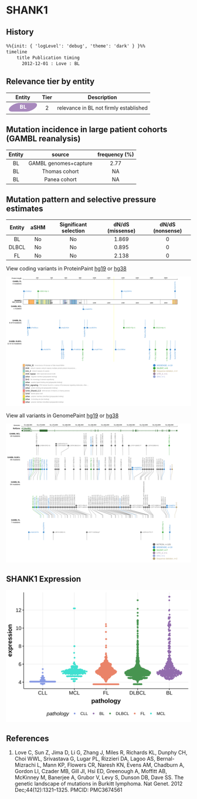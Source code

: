 # SHANK1
## History
```mermaid
%%{init: { 'logLevel': 'debug', 'theme': 'dark' } }%%
timeline
    title Publication timing
      2012-12-01 : Love : BL
```
## Relevance tier by entity

|Entity|Tier|Description                           |
|:------:|:----:|--------------------------------------|
|![BL](images/icons/BL_tier2.png)    |2   |relevance in BL not firmly established|

## Mutation incidence in large patient cohorts (GAMBL reanalysis)

|Entity|source               |frequency (%)|
|:------:|:---------------------:|:-------------:|
|BL    |GAMBL genomes+capture|2.77         |
|BL    |Thomas cohort        |  NA         |
|BL    |Panea cohort         |  NA         |

## Mutation pattern and selective pressure estimates

|Entity|aSHM|Significant selection|dN/dS (missense)|dN/dS (nonsense)|
|:------:|:----:|:---------------------:|:----------------:|:----------------:|
|BL    |No  |No                   |1.869           |0               |
|DLBCL |No  |No                   |0.895           |0               |
|FL    |No  |No                   |2.138           |0               |



View coding variants in ProteinPaint [hg19](https://morinlab.github.io/LLMPP/GAMBL/SHANK1_protein.html)  or [hg38](https://morinlab.github.io/LLMPP/GAMBL/SHANK1_protein_hg38.html)

![image](images/proteinpaint/SHANK1_NM_016148.svg)

View all variants in GenomePaint [hg19](https://morinlab.github.io/LLMPP/GAMBL/SHANK1.html)  or [hg38](https://morinlab.github.io/LLMPP/GAMBL/SHANK1_hg38.html)

![image](images/proteinpaint/SHANK1.svg)
## SHANK1 Expression
![image](images/gene_expression/SHANK1_by_pathology.svg)
<!-- ORIGIN: loveGeneticLandscapeMutations2012 -->
<!-- BL: loveGeneticLandscapeMutations2012 -->
## References
1.  Love C, Sun Z, Jima D, Li G, Zhang J, Miles R, Richards KL, Dunphy CH, Choi WWL, Srivastava G, Lugar PL, Rizzieri DA, Lagoo AS, Bernal-Mizrachi L, Mann KP, Flowers CR, Naresh KN, Evens AM, Chadburn A, Gordon LI, Czader MB, Gill JI, Hsi ED, Greenough A, Moffitt AB, McKinney M, Banerjee A, Grubor V, Levy S, Dunson DB, Dave SS. The genetic landscape of mutations in Burkitt lymphoma. Nat Genet. 2012 Dec;44(12):1321–1325. PMCID: PMC3674561

